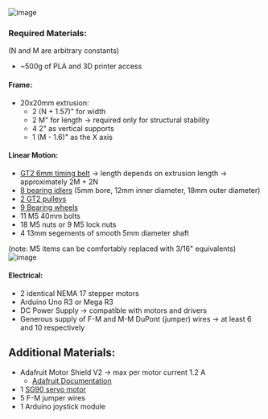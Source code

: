 ![image](https://github.com/ZachG1339/CoreXY/assets/121523537/abb939d9-658f-46d0-a799-f1179f1c4ad4)

### Required Materials:
(N and M are arbitrary constants)
- ~500g of PLA and 3D printer access
#### Frame:
- 20x20mm extrusion:
  - 2 (N + 1.57)" for width
  - 2 M" for length -> required only for structural stability
  - 4 2" as vertical supports
  - 1 (M - 1.6)" as the X axis
#### Linear Motion:
- [GT2 6mm timing belt](https://www.amazon.ca/gp/product/B08PKPK4D8/ref=ppx_yo_dt_b_asin_title_o00_s01?ie=UTF8&psc=1) -> length depends on extrusion length -> approximately 2M + 2N 
- [8 bearing idlers](https://www.amazon.ca/gp/product/B07P9M6BRC/ref=ppx_yo_dt_b_asin_title_o00_s01?ie=UTF8&psc=1) (5mm bore, 12mm inner diameter, 18mm outer diameter)
- [2 GT2 pulleys](https://www.amazon.ca/gp/product/B08PKPK4D8/ref=ppx_yo_dt_b_asin_title_o00_s01?ie=UTF8&psc=1)
- [9 Bearing wheels](https://www.amazon.ca/gp/product/B07Q5WN3GK/ref=ppx_yo_dt_b_asin_title_o00_s00?ie=UTF8&psc=1)
- 11 M5 40mm bolts
- 18 M5 nuts or 9 M5 lock nuts
- 4 13mm segements of smooth 5mm diameter shaft

(note: M5 items can be comfortably replaced with 3/16" equivalents)
![image](https://github.com/ZachG1339/CoreXY/assets/121523537/bcbfa9c5-e8c4-4b57-ba59-21598b596eb4)


#### Electrical:
- 2 identical NEMA 17 stepper motors
- Arduino Uno R3 or Mega R3
- DC Power Supply -> compatible with motors and drivers
- Generous supply of F-M and M-M DuPont (jumper) wires -> at least 6 and 10 respectively

## Additional Materials:
- Adafruit Motor Shield V2 -> max per motor current 1.2 A
  - [Adafruit Documentation](https://learn.adafruit.com/adafruit-motor-shield-v2-for-arduino)
- 1 [SG90 servo motor](https://www.amazon.ca/Micro-Servos-Helicopter-Airplane-Controls/dp/B07MLR1498/ref=sr_1_5?crid=3LEQ2GAQYVWLO&keywords=sg90+continuous&qid=1672194251&sprefix=sg90+continuous%2Caps%2C99&sr=8-5)
- 5 F-M jumper wires
- 1 Arduino joystick module

